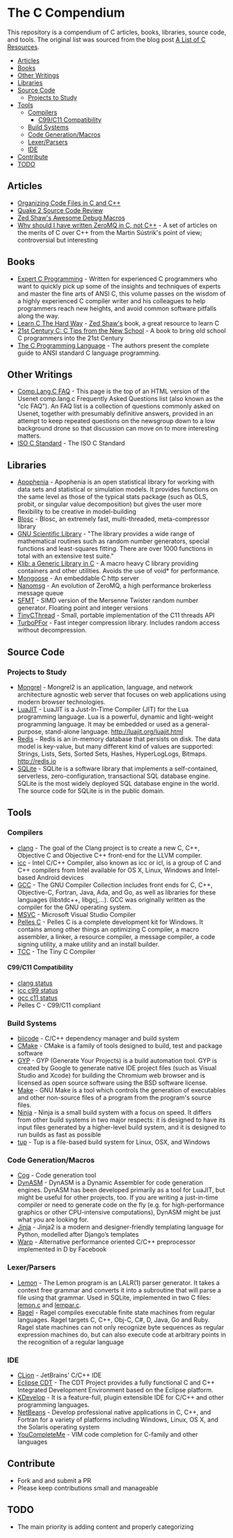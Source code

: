 # The C Compendium

This repository is a compendium of C articles, books, libraries, source code, and tools. The original list was sourced from the blog post [A List of C Resources](http://astocko.com/a-list-of-c-resources/).

- [Articles](#articles)
- [Books](#books)
- [Other Writings](#other-writings)
- [Libraries](#libraries)
- [Source Code](#source-code)
  - [Projects to Study](#projects-to-study)
- [Tools](#tools)
  - [Compilers](#compilers)
    - [C99/C11 Compatibility](#c99c11-compatibility)
  - [Build Systems](#build-systems)
  - [Code Generation/Macros](#code-generationmacros)
  - [Lexer/Parsers](#lexerparsers)
  - [IDE](#ide)
- [Contribute](#contribute)
- [TODO](#todo)

## Articles
* [Organizing Code Files in C and C++](http://www.gamedev.net/page/resources/_/technical/general-programming/organizing-code-files-in-c-and-c-r1798)
* [Quake 2 Source Code Review](http://fabiensanglard.net/quake2/index.php)
* [Zed Shaw's Awesome Debug Macros](http://c.learncodethehardway.org/book/ex20.html)
* [Why should I have written ZeroMQ in C, not C++](http://250bpm.com/blog:4) - A set of articles on the merits of C over C++ from the Martin Sústrik's point of view; controversial but interesting


## Books
* [Expert C Programming](http://www.amazon.com/dp/0131774298/?tag=stackoverfl08-20) - Written for experienced C programmers who want to quickly pick up some of the insights and techniques of experts and master the fine arts of ANSI C, this volume passes on the wisdom of a highly experienced C compiler writer and his colleagues to help programmers reach new heights, and avoid common software pitfalls along the way.
* [Learn C The Hard Way](http://c.learncodethehardway.org/book/) - [Zed Shaw's](http://en.wikipedia.org/wiki/Zed_Shaw) book, a great resource to learn C
* [21st Century C: C Tips from the New School](http://shop.oreilly.com/product/0636920025108.do) - A book to bring old school C programmers into the 21st Century
* [The C Programming Language](http://cm.bell-labs.com/cm/cs/cbook/) - The authors present the complete guide to ANSI standard C language programming.

## Other Writings
* [Comp.Lang.C FAQ](http://c-faq.com/) - This page is the top of an HTML version of the Usenet comp.lang.c Frequently Asked Questions list (also known as the "clc FAQ"). An FAQ list is a collection of questions commonly asked on Usenet, together with presumably definitive answers, provided in an attempt to keep repeated questions on the newsgroup down to a low background drone so that discussion can move on to more interesting matters.
* [ISO C Standard](http://www.open-std.org/jtc1/sc22/wg14/) - The ISO C Standard

## Libraries
* [Apophenia](https://github.com/b-k/apophenia) - Apophenia is an open statistical library for working with data sets and statistical or simulation models. It provides functions on the same level as those of the typical stats package (such as OLS, probit, or singular value decomposition) but gives the user more flexibility to be creative in model-building
* [Blosc](http://www.blosc.org/) - Blosc, an extremely fast, multi-threaded, meta-compressor library
* [GNU Scientific Library](http://www.gnu.org/software/gsl/) - "The library provides a wide range of mathematical routines such as random number generators, special functions and least-squares fitting. There are over 1000 functions in total with an extensive test suite."
* [Klib: a Generic Library in C](https://github.com/attractivechaos/klib) - A macro heavy C library providing containers and other utilities. Avoids the use of void* for performance.
* [Mongoose](https://code.google.com/p/mongoose/) - An embeddable C http server
* [Nanomsg](http://nanomsg.org/index.html) - An evolution of ZeroMQ, a high performance brokerless message queue
* [SFMT](http://www.math.sci.hiroshima-u.ac.jp/~%20m-mat/MT/SFMT/index.html) - SIMD version of the Mersenne Twister random number generator. Floating point and integer versions
* [TinyCThread](https://tinycthread.github.io/) - Small, portable implementation of the C11 threads API
* [TurboPFor](https://github.com/powturbo/TurboPFor) - Fast integer compression library. Includes random access without decompression.

## Source Code
### Projects to Study
* [Mongrel](https://github.com/zedshaw/mongrel2) - Mongrel2 is an application, language, and network architecture agnostic web server that focuses on web applications using modern browser technologies.
* [LuaJIT](http://repo.or.cz/w/luajit-2.0.git) - LuaJIT is a Just-In-Time Compiler (JIT) for the Lua programming language. Lua is a powerful, dynamic and light-weight programming language. It may be embedded or used as a general-purpose, stand-alone language. http://luajit.org/luajit.html
* [Redis](https://github.com/antirez/redis) - Redis is an in-memory database that persists on disk. The data model is key-value, but many different kind of values are supported: Strings, Lists, Sets, Sorted Sets, Hashes, HyperLogLogs, Bitmaps. 
http://redis.io
* [SQLite](http://www.sqlite.org/src/doc/trunk/README.md) - SQLite is a software library that implements a self-contained, serverless, zero-configuration, transactional SQL database engine. SQLite is the most widely deployed SQL database engine in the world. The source code for SQLite is in the public domain.

## Tools
### Compilers
* [clang](http://clang.llvm.org/) - The goal of the Clang project is to create a new C, C++, Objective C and Objective C++ front-end for the LLVM compiler.
* [icc](https://software.intel.com/en-us/c-compilers) - Intel C/C++ Compiler, also known as icc or icl, is a group of C and C++ compilers from Intel available for OS X, Linux, Windows and Intel-based Android devices
* [GCC](https://gcc.gnu.org/) - The GNU Compiler Collection includes front ends for C, C++, Objective-C, Fortran, Java, Ada, and Go, as well as libraries for these languages (libstdc++, libgcj,...). GCC was originally written as the compiler for the GNU operating system. 
* [MSVC](http://msdn.microsoft.com/en-us/vstudio) - Microsoft Visual Studio Compiler
* [Pelles C](http://www.smorgasbordet.com/pellesc/) - Pelles C is a complete development kit for Windows. It contains among other things an optimizing C compiler, a macro assembler, a linker, a resource compiler, a message compiler, a code signing utility, a make utility and an install builder.
* [TCC](http://bellard.org/tcc/) - The Tiny C Compiler
#### C99/C11 Compatibility
* [clang status](http://clang.llvm.org/compatibility.html#c)
* [icc c99 status](https://software.intel.com/en-us/articles/c99-support-in-intel-c-compiler)
* [gcc c11 status](https://gcc.gnu.org/wiki/C11Status)
* Pelles C - C99/C11 compliant

### Build Systems
* [biicode](https://www.biicode.com/) - C/C++ dependency manager and build system
* [CMake](http://www.cmake.org/) - CMake is a family of tools designed to build, test and package software
* [GYP](https://code.google.com/p/gyp/) - GYP (Generate Your Projects) is a build automation tool. GYP is created by Google to generate native IDE project files (such as Visual Studio and Xcode) for building the Chromium web browser and is licensed as open source software using the BSD software license.
* [Make](http://www.gnu.org/software/make/) - GNU Make is a tool which controls the generation of executables and other non-source files of a program from the program's source files.
* [Ninja](http://martine.github.io/ninja/) - Ninja is a small build system with a focus on speed. It differs from other build systems in two major respects: it is designed to have its input files generated by a higher-level build system, and it is designed to run builds as fast as possible
* [tup](http://gittup.org/tup/) - Tup is a file-based build system for Linux, OSX, and Windows

### Code Generation/Macros
* [Cog](http://nedbatchelder.com/code/cog/) - Code generation tool
* [DynASM](http://luajit.org/dynasm.html) - DynASM is a Dynamic Assembler for code generation engines. DynASM has been developed primarily as a tool for LuaJIT, but might be useful for other projects, too. If you are writing a just-in-time compiler or need to generate code on the fly (e.g. for high-performance graphics or other CPU-intensive computations), DynASM might be just what you are looking for.
* [Jinja](http://jinja.pocoo.org/docs/dev/) - Jinja2 is a modern and designer-friendly templating language for Python, modelled after Django’s templates
* [Warp](https://github.com/facebook/warp) - Alternative performance oriented C/C++ preprocessor implemented in D by Facebook

### Lexer/Parsers
* [Lemon](http://www.hwaci.com/sw/lemon/) - The Lemon program is an LALR(1) parser generator. It takes a context free grammar and converts it into a subroutine that will parse a file using that grammar. Used in SQLite, implemented in two C files: [lemon.c](http://www.sqlite.org/src/artifact?ci=trunk&filename=tool/lemon.c) and [lempar.c](http://www.sqlite.org/src/artifact?ci=trunk&filename=tool/lempar.c).
* [Ragel](http://www.colm.net/open-source/ragel/) - Ragel compiles executable finite state machines from regular languages. Ragel targets C, C++, Obj-C, C#, D, Java, Go and Ruby. Ragel state machines can not only recognize byte sequences as regular expression machines do, but can also execute code at arbitrary points in the recognition of a regular language

### IDE
* [CLion](https://www.jetbrains.com/clion/) - JetBrains' C/C++ IDE
* [Eclipse CDT](https://eclipse.org/cdt/) - The CDT Project provides a fully functional C and C++ Integrated Development Environment based on the Eclipse platform.
* [KDevelop](https://www.kdevelop.org/) - It is a feature-full, plugin extensible IDE for C/C++ and other programming languages.
* [NetBeans](https://netbeans.org/features/cpp/)  - Develop professional native applications in C, C++, and Fortran for a variety of platforms including Windows, Linux, OS X, and the Solaris operating system
* [YouCompleteMe](http://valloric.github.io/YouCompleteMe/) - VIM code completion for C-family and other languages

## Contribute
* Fork and and submit a PR
* Please keep contributions small and manageable

## TODO
* The main priority is adding content and properly categorizing